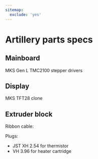 ```yaml
---
sitemap:
  exclude: 'yes'
---
```

# Artillery parts specs

## Mainboard

MKS Gen L 
TMC2100 stepper drivers

## Display

MKS TFT28 clone

## Extruder block

Ribbon cable: 

Plugs: 
- JST XH 2.54 for thermistor
- VH 3.96 for heater cartridge